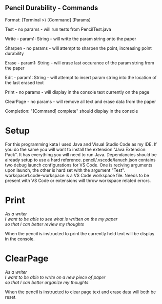 ## Pencil Durability - Commands

Format: (Terminal >) [Command] [Params]

Test	- no params
		- will run tests from PencilTest.java
		
Write	- param1: String
		- will write the param string onto the paper
		
Sharpen	- no params
		- will attempt to sharpen the point, increasing point durability
		
Erase	- param1: String
		- will erase last occurance of the param string from the paper
		
Edit	- param1: String
		- will attempt to insert param string into the location of the last erased text
		
Print	- no params
		- will display in the console text currently on the page
		
ClearPage	- no params
			- will remove all text and erase data from the paper
			

Completion: "[Command] complete" should display in the console

# Setup

For this programming kata I used Java and Visual Studio Code as my IDE.
If you do the same you will want to install the extension "Java Extension Pack". It has everything you will need to run Java.
Dependancies should be already setup to use a hard reference.
pencil/.vscode/lanuch.json contains two debug launch configurations for VS Code. One is reciving arguments upon launch, the other is hard set with the argument "Test".
workspace1.code-workspace is a VS Code workspace file. Needs to be present with VS Code or extensions will throw workspace related errors.

# Print
*As a writer  
I want to be able to see what is written on the my paper  
so that I can better review my thoughts*  

When the pencil is instructed to print the currently held text will be display in the console.

# ClearPage
*As a writer  
I want to be able to write on a new piece of paper  
so that I can better organize my thoughts*  

When the pencil is instructed to clear page text and erase data will both be reset.